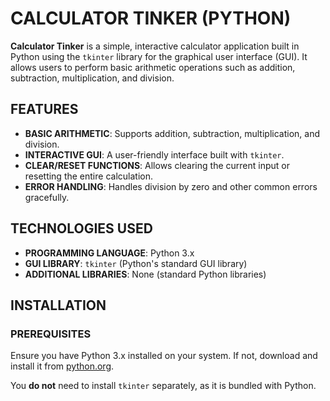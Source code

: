 # CALCULATOR TINKER (PYTHON)

**Calculator Tinker** is a simple, interactive calculator application built in Python using the `tkinter` library for the graphical user interface (GUI). It allows users to perform basic arithmetic operations such as addition, subtraction, multiplication, and division.

## FEATURES

- **BASIC ARITHMETIC**: Supports addition, subtraction, multiplication, and division.
- **INTERACTIVE GUI**: A user-friendly interface built with `tkinter`.
- **CLEAR/RESET FUNCTIONS**: Allows clearing the current input or resetting the entire calculation.
- **ERROR HANDLING**: Handles division by zero and other common errors gracefully.

## TECHNOLOGIES USED

- **PROGRAMMING LANGUAGE**: Python 3.x
- **GUI LIBRARY**: `tkinter` (Python's standard GUI library)
- **ADDITIONAL LIBRARIES**: None (standard Python libraries)

## INSTALLATION

### PREREQUISITES

Ensure you have Python 3.x installed on your system. If not, download and install it from [python.org](https://www.python.org/).

You **do not** need to install `tkinter` separately, as it is bundled with Python.


